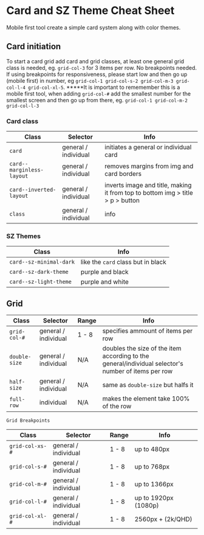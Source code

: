 # Card and SZ Theme Cheat Sheet

Mobile first tool create a simple card system along with color themes.

## Card initiation
To start a card grid add card and grid classes, at least one general grid class is needed, eg. `grid-col-3` for 3 items per row. No breakpoints needed. If using breakpoints for responsiveness, please start low and then go up (mobile first) in number, eg `grid-col-1 grid-col-s-2 grid-col-m-3 grid-col-l-4 grid-col-xl-5`. *****It is important to rememember this is a mobile first tool, when adding `grid-col-#` add the smallest number for the smallest screen and then go up from there, eg. `grid-col-1 grid-col-m-2 grid-col-l-3`

### Card class
| Class | Selector | Info |
|-------|----------|----- |
|`card` |general / individual | initiates a general or individual card |
|`card--marginless-layout` |general / individual | removes margins from img and card borders |
|`card--inverted-layout` |general / individual | inverts image and title, making it from top to bottom img > title > p > button |
|`class` |general / individual | info |

### SZ Themes

| Class  | Info |
|-------|----- |
| `card--sz-minimal-dark`|like the `card` class but in black |
|`card--sz-dark-theme`| purple and black|
|`card--sz-light-theme`| purple and white|

## Grid

| Class | Selector | Range |  Info |
|-------|----------|----- | ----- |
|`grid-col-#` |general / individual| 1 - 8 | specifies ammount of items per row |
|`double-size` |general / individual| N/A | doubles the size of the item according to the general/individual selector's number of items per row |
|`half-size` |general / individual| N/A | same as `double-size` but halfs it |
|`full-row` | individual| N/A | makes the element take 100% of the row |

	Grid Breakpoints

| Class | Selector | Range |  Info |
|-------|----------|----- | ----- |
|`grid-col-xs-#` |general / individual| 1 - 8 | up to 480px |
|`grid-col-s-#` |general / individual| 1 - 8 | up to 768px |
|`grid-col-m-#` |general / individual| 1 - 8 | up to 1366px |
|`grid-col-l-#` |general / individual| 1 - 8 | up to 1920px (1080p) |
|`grid-col-xl-#` |general / individual| 1 - 8 | 2560px + (2k/QHD)|